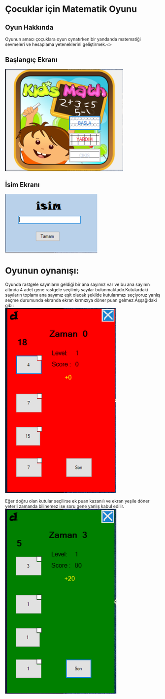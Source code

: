 # Çocuklar için Matematik Oyunu
## Oyun Hakkında
  Oyunun amacı çoçuklara oyun oynatırken bir yandanda matematiği sevmeleri ve hesaplama yeteneklerini geliştirmek.<>
<h2>Başlangıç Ekranı</h2>
<img src="images/Ekran Alıntısı.PNG" alt="ekran-alıntısı" >
<h2>İsim Ekranı</h2>
<img src="images/Ekran Alıntısı2.PNG" alt="ekran-alıntısı" >

<h1>Oyunun oynanışı:</h1>
Oyunda rastgele sayınların geldiği bir ana sayımız var ve bu ana sayının altında 4 adet gene rastgele seçilmiş sayılar bulunmaktadır.Kutulardaki sayıların toplamı ana sayımız eşit olacak şekilde kutularımızı seçiyoruz yanlış seçme durumunda ekranda ekran kırmızıya döner puan gelmez.Aşşağıdaki gibi:
</br><img src="images/Ekran Alıntısı3.PNG" alt="ekran-alıntısı" >

Eğer doğru olan kutular seçilirse ek puan kazanılı ve ekran yeşile döner yeterli zamanda bilinemez ise soru gene yanlış kabul edilir.
</br><img src="images/Ekran Alıntısı4.PNG" alt="ekran-alıntısı" >
